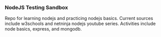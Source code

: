 ### NodeJS Testing Sandbox

Repo for learning nodejs and practicing nodejs basics. Current sources include w3schools and netninja nodejs youtube series. Activities include node basics, express, and mongodb.